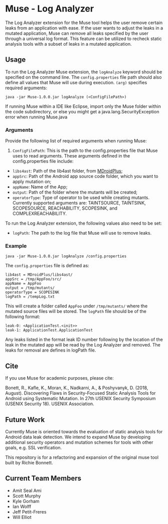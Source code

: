 # Muse - Log Analyzer
The Log Analyzer extension for the Muse tool helps the user remove certain leaks from an application with ease. If the user wants to adjust the leaks in a mutated application, Muse can remove all leaks specified by the user through a universal log format. This feature can be utilized to recheck static analysis tools with a subset of leaks in a mutated application.

## Usage
To run the Log Analyzer Muse extension, the `logAnalyze` keyword should be specified on the command line. The `config.properties` file path should also define all values that Muse will use during execution. `(arg)` specifies required arguments:

```
java -jar Muse-1.0.0.jar logAnalyze (<ConfigFilePath>)
```

If running Muse within a IDE like Eclipse, import only the Muse folder within the code subdirectory, or else you might get a java.lang.SecurityException error when running Muse.java

### Arguments

Provide the following list of required arguments when running Muse: 
1. ``ConfigFilePath``: This is the path to the config.properties file that Muse uses to read arguments. These arguments defined in the config.properties file include:
- ``libs4ast``:  Path of the lib4ast folder, from [MDroidPlus](https://gitlab.com/SEMERU-Code-Public/Android/Mutation/MDroidPlus/tree/master/libs4ast);
- ``appSrc``: Path of the Android app source code folder, which you want to apply mutation on;
- ``appName``:  Name of the App;
- ``output``: Path of the folder where the mutants will be created;
- `operatorType`: Type of operator to be used while creating mutants. Currently supported arguments are: TAINTSOURCE, TAINTSINK, SCOPESOURCE, REACHABILITY, SCOPESINK, and COMPLEXREACHABILITY.

To run the Log Analyzer extension, the following values also need to be set:
  - `logPath`: The path to the log file that Muse will use to remove leaks.


### Example
```
java -jar Muse-1.0.0.jar logAnalyze /config.properties
```

The `config.properties` file is defined as:
```
lib4ast = MDroidPlus/libs4ast/
appSrc = /tmp/AppFoo/src/
appName = AppFoo
output = /tmp/mutants/
operatorType = SCOPESINK
logPath = /tempLog.txt
```

This will create a folder called `AppFoo` under `/tmp/mutants/` where the mutated source files will be stored.
The `logPath` file should be of the following format:
  ```
leak-0: <ApplicationTest.<init>>
leak-1: ApplicationTest.ApplicationTest
  ``` 
  Any leaks listed in the format leak ID number following by the location of the leak in the mutated app will be read by the Log Analyzer and removed. The leaks for removal are defines in logPath file.

## Cite
If you use Muse for academic purposes, please cite: 

Bonett, R., Kafle, K., Moran, K., Nadkarni, A., & Poshyvanyk, D. (2018, August). Discovering Flaws in Security-Focused Static Analysis Tools for Android using Systematic Mutation. In 27th USENIX Security Symposium (USENIX Security 18). USENIX Association.

## Future Work
Currently Muse is oriented towards the evaluation of static analysis tools for Android data leak detection. We intend to expand Muse by developing additional security operators and mutation schemes for tools with other goals, e.g. SSL verification. 

This repository is for a refactoring and expansion of the original muse tool built by Richie Bonnett.

## Current Team Members
- Amit Seal Ami
- Scott Murphy
- Kyle Gorham
- Ian Wolff
- Jeff Petit-Freres
- Will Elliot


